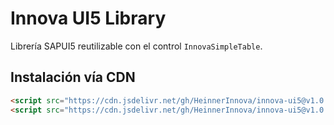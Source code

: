 # Innova UI5 Library

Librería SAPUI5 reutilizable con el control `InnovaSimpleTable`.

## Instalación vía CDN
```html
<script src="https://cdn.jsdelivr.net/gh/HeinnerInnova/innova-ui5@v1.0.0/src/library.js"></script>
<script src="https://cdn.jsdelivr.net/gh/HeinnerInnova/innova-ui5@v1.0.0/src/controls/InnovaSimpleTable.js"></script>
```
